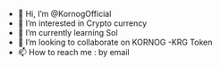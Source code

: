 - 👋 Hi, I’m @KornogOfficial
- 👀 I’m interested in Crypto currency
- 🌱 I’m currently learning Sol
- 💞️ I’m looking to collaborate on KORNOG -KRG Token
- 📫 How to reach me : by email

<!---
KornogOfficial/KornogOfficial is a ✨ special ✨ repository because its `README.md` (this file) appears on your GitHub profile.
You can click the Preview link to take a look at your changes.
--->
